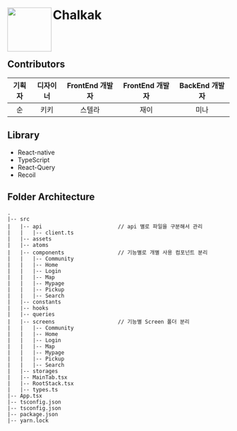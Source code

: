 # Chalkak<img src="https://user-images.githubusercontent.com/78731710/201506727-f2e0d189-25c1-4a39-bc9c-54f9445502ae.png" width="100px" align="left" />

<br>
<br>

## Contributors
|기획자|디자이너|FrontEnd 개발자|FrontEnd 개발자|BackEnd 개발자|
| :------------------------------------------------------------: | :------------------------------------------------------------: | :------------------------------------------------------------: | :------------------------------------------------------------: | :------------------------------------------------------------: |
|순|키키|스텔라|재이|미나|

## Library
- React-native
- TypeScript
- React-Query
- Recoil

## Folder Architecture
```
.
|-- src
|   |-- api                        // api 별로 파일을 구분해서 관리
|   |   |-- client.ts
|   |-- assets
|   |-- atoms
|   |-- components                 // 기능별로 개별 사용 컴포넌트 분리
|   |   |-- Community
|   |   |-- Home
|   |   |-- Login
|   |   |-- Map
|   |   |-- Mypage
|   |   |-- Pickup
|   |   |-- Search
|   |-- constants
|   |-- hooks
|   |-- queries
|   |-- screens                    // 기능별 Screen 폴더 분리
|   |   |-- Community
|   |   |-- Home
|   |   |-- Login
|   |   |-- Map
|   |   |-- Mypage
|   |   |-- Pickup
|   |   |-- Search
|   |-- storages
|   |-- MainTab.tsx                
|   |-- RootStack.tsx
|   |-- types.ts
|-- App.tsx
|-- tsconfig.json
|-- tsconfig.json
|-- package.json
|-- yarn.lock
```
